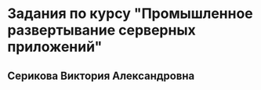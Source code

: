 <h1>Задания по курсу "Промышленное развертывание серверных приложений"</h1>
<h2>Серикова Виктория Александровна</h2>
